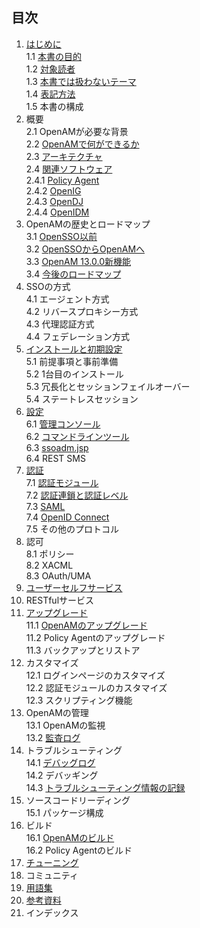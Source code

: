 ## 目次

1. [はじめに](introduction.md)  
 1.1 [本書の目的](purpose_of_this_book.md)  
 1.2 [対象読者](target-reader.md)   
 1.3 [本書では扱わないテーマ](untouched-theme.md)  
 1.4 [表記方法](conventions.md)  
 1.5 本書の構成  
2. 概要  
 2.1 OpenAMが必要な背景  
 2.2 [OpenAMで何ができるか](key-benefits.md)  
 2.3 [アーキテクチャ](architecture.md)  
 2.4 [関連ソフトウェア](identity-stack.md)  
 2.4.1 [Policy Agent](policy-agent.md)   
 2.4.2 [OpenIG](openig.md)  
 2.4.3 [OpenDJ](opendj.md)  
 2.4.4 [OpenIDM](openidm.md)  
3. OpenAMの歴史とロードマップ  
 3.1 [OpenSSO以前](history-of-opensso.md)  
 3.2 [OpenSSOからOpenAMへ](history-of-openam.md)  
 3.3 [OpenAM 13.0.0新機能](openam13-new-feature.md)  
 3.4 [今後のロードマップ](roadmap.md)  
4. SSOの方式  
 4.1 エージェント方式  
 4.2 リバースプロキシー方式  
 4.3 代理認証方式  
 4.4 フェデレーション方式  
5. [インストールと初期設定](install-and-setup.md)  
 5.1 前提事項と事前準備  
 5.2 1台目のインストール  
 5.3 冗長化とセッションフェイルオーバー  
 5.4 ステートレスセッション  
6. [設定](configuration.md)  
 6.1 [管理コンソール](admin-console.md)   
 6.2 [コマンドラインツール](command-line-tools.md)   
 6.3 [ssoadm.jsp](ssoadm-jsp.md)   
 6.4 REST SMS  
7. [認証](authn.md)  
 7.1 [認証モジュール](authn_modules.md)   
 7.2 [認証連鎖と認証レベル](authn_chain.md)     
 7.3 [SAML](saml.md)  
 7.4 [OpenID Connect](openid-connect.md)  
 7.5 その他のプロトコル  
8. 認可  
 8.1 ポリシー   
 8.2 XACML   
 8.3 OAuth/UMA   
9. [ユーザーセルフサービス](user-self-service.md)  
10. RESTfulサービス  
11. [アップグレード](upgrade.md)  
 11.1 [OpenAMのアップグレード](upgrade-of-openam.md)   
 11.2 Policy Agentのアップグレード   
 11.3 バックアップとリストア   
12. カスタマイズ  
 12.1 ログインページのカスタマイズ   
 12.2 認証モジュールのカスタマイズ  
 12.3 スクリプティング機能  
13. OpenAMの管理  
 13.1 OpenAMの監視  
 13.2 [監査ログ](audit-log.md)  
14. トラブルシューティング  
 14.1 [デバッグログ](debug-log.md)  
 14.2 デバッギング  
 14.3 [トラブルシューティング情報の記録](troblrshooting-info.md)  
15. ソースコードリーディング  
 15.1 パッケージ構成  
16. ビルド  
 16.1 [OpenAMのビルド](build-openam.md)  
 16.2 Policy Agentのビルド  
17. [チューニング](tuning.md)　 
18. コミュニティ
19. [用語集](glossary.md)  
20. [参考資料](reference.md)  
21. インデックス
